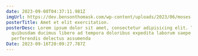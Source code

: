 ```yaml
---
date: 2023-09-08T04:37:11.981Z
imgUrl: https://dev.bensonthomask.com/wp-content/uploads/2023/06/moses.png
posterTitle: Amet et elit exercitation.
posterDesc: Lorem ipsum dolor sit amet, consectetur adipisicing elit. Tempore
  quibusdam ducimus libero ad tempora doloribus expedita laborum saepe voluptas
  perferendis delectus assumenda
Date: 2023-09-16T20:09:27.787Z
---
```

